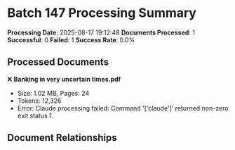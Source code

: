 # Batch 147 Processing Summary

**Processing Date**: 2025-08-17 19:12:48
**Documents Processed**: 1
**Successful**: 0
**Failed**: 1
**Success Rate**: 0.0%

## Processed Documents

❌ **Banking in very uncertain times.pdf**
   - Size: 1.02 MB, Pages: 24
   - Tokens: 12,326
   - Error: Claude processing failed: Command '['claude']' returned non-zero exit status 1.

## Document Relationships
